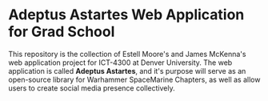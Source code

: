 # Adeptus Astartes Web Application for Grad School
This repository is the collection of Estell Moore's and James McKenna's web application project for ICT-4300 at Denver University. The web application is called **Adeptus Astartes**, and it's purpose will serve as an open-source library for Warhammer SpaceMarine Chapters, as well as allow users to create social media presence collectively.
